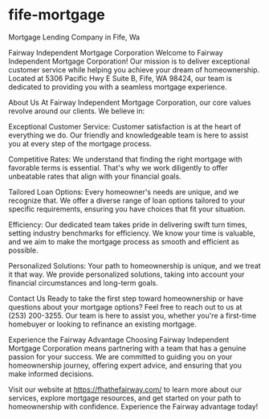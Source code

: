# fife-mortgage
Mortgage Lending Company in Fife, Wa

Fairway Independent Mortgage Corporation
Welcome to Fairway Independent Mortgage Corporation! Our mission is to deliver exceptional customer service while helping you achieve your dream of homeownership. Located at 5306 Pacific Hwy E Suite B, Fife, WA 98424, our team is dedicated to providing you with a seamless mortgage experience.

About Us
At Fairway Independent Mortgage Corporation, our core values revolve around our clients. We believe in:

Exceptional Customer Service: Customer satisfaction is at the heart of everything we do. Our friendly and knowledgeable team is here to assist you at every step of the mortgage process.

Competitive Rates: We understand that finding the right mortgage with favorable terms is essential. That's why we work diligently to offer unbeatable rates that align with your financial goals.

Tailored Loan Options: Every homeowner's needs are unique, and we recognize that. We offer a diverse range of loan options tailored to your specific requirements, ensuring you have choices that fit your situation.

Efficiency: Our dedicated team takes pride in delivering swift turn times, setting industry benchmarks for efficiency. We know your time is valuable, and we aim to make the mortgage process as smooth and efficient as possible.

Personalized Solutions: Your path to homeownership is unique, and we treat it that way. We provide personalized solutions, taking into account your financial circumstances and long-term goals.

Contact Us
Ready to take the first step toward homeownership or have questions about your mortgage options? Feel free to reach out to us at (253) 200-3255. Our team is here to assist you, whether you're a first-time homebuyer or looking to refinance an existing mortgage.

Experience the Fairway Advantage
Choosing Fairway Independent Mortgage Corporation means partnering with a team that has a genuine passion for your success. We are committed to guiding you on your homeownership journey, offering expert advice, and ensuring that you make informed decisions.

Visit our website at https://fhathefairway.com/ to learn more about our services, explore mortgage resources, and get started on your path to homeownership with confidence. Experience the Fairway advantage today!
